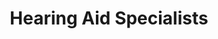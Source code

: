 ---
title: "Hearing Aid Specialists"
url: /northridge/hearing-aid-specialists/
shop: hearing aids
---
